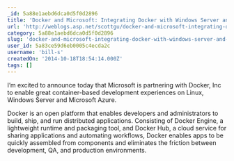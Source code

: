 ```yaml
---
_id: 5a88e1aebd6dca0d5f0d2896
title: 'Docker and Microsoft: Integrating Docker with Windows Server and Microsoft Azure'
url: 'http://weblogs.asp.net/scottgu/docker-and-microsoft-integrating-docker-with-windows-server-and-microsoft-azure'
category: 5a88e1aebd6dca0d5f0d2896
slug: 'docker-and-microsoft-integrating-docker-with-windows-server-and-microsoft-azure'
user_id: 5a83ce59d6eb0005c4ecda2c
username: 'bill-s'
createdOn: '2014-10-18T18:54:14.000Z'
tags: []
---
```


I’m excited to announce today that Microsoft is partnering with Docker, Inc to enable great container-based development experiences on Linux, Windows Server and Microsoft Azure.

Docker is an open platform that enables developers and administrators to build, ship, and run distributed applications. Consisting of Docker Engine, a lightweight runtime and packaging tool, and Docker Hub, a cloud service for sharing applications and automating workflows, Docker enables apps to be quickly assembled from components and eliminates the friction between development, QA, and production environments.
